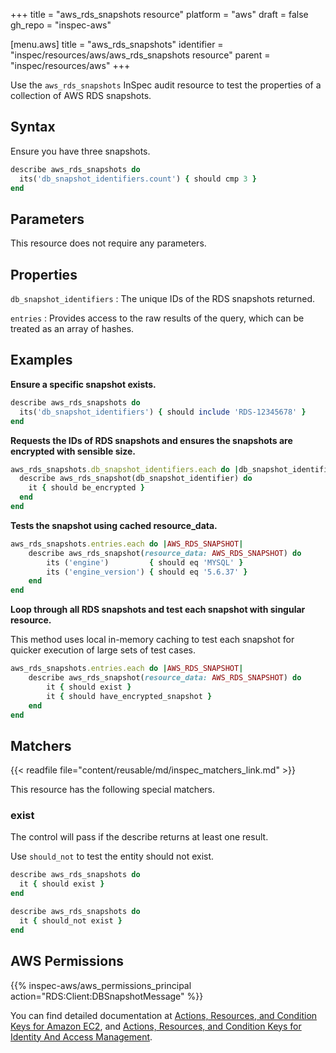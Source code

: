 +++
title = "aws_rds_snapshots resource"
platform = "aws"
draft = false
gh_repo = "inspec-aws"

[menu.aws]
title = "aws_rds_snapshots"
identifier = "inspec/resources/aws/aws_rds_snapshots resource"
parent = "inspec/resources/aws"
+++

Use the `aws_rds_snapshots` InSpec audit resource to test the properties of a collection of AWS RDS snapshots.

## Syntax

 Ensure you have three snapshots.

```ruby
describe aws_rds_snapshots do
  its('db_snapshot_identifiers.count') { should cmp 3 }
end
```

## Parameters

This resource does not require any parameters.

## Properties

`db_snapshot_identifiers`
: The unique IDs of the RDS snapshots returned.

`entries`
: Provides access to the raw results of the query, which can be treated as an array of hashes.

## Examples

**Ensure a specific snapshot exists.**

```ruby
describe aws_rds_snapshots do
  its('db_snapshot_identifiers') { should include 'RDS-12345678' }
end
```

**Requests the IDs of RDS snapshots and ensures the snapshots are encrypted with sensible size.**

```ruby
aws_rds_snapshots.db_snapshot_identifiers.each do |db_snapshot_identifier|
  describe aws_rds_snapshot(db_snapshot_identifier) do
    it { should be_encrypted }
  end
end
```

**Tests the snapshot using cached resource_data.**

```ruby
aws_rds_snapshots.entries.each do |AWS_RDS_SNAPSHOT|
    describe aws_rds_snapshot(resource_data: AWS_RDS_SNAPSHOT) do
        its ('engine')         { should eq 'MYSQL' }
        its ('engine_version') { should eq '5.6.37' }
    end
end
```

**Loop through all RDS snapshots and test each snapshot with singular resource.**

This method uses local in-memory caching to test each snapshot for quicker execution of large sets of test cases.

```ruby
aws_rds_snapshots.entries.each do |AWS_RDS_SNAPSHOT|
    describe aws_rds_snapshot(resource_data: AWS_RDS_SNAPSHOT) do
        it { should exist }
        it { should have_encrypted_snapshot }
    end
end
```

## Matchers

{{< readfile file="content/reusable/md/inspec_matchers_link.md" >}}

This resource has the following special matchers.

### exist

The control will pass if the describe returns at least one result.

Use `should_not` to test the entity should not exist.

```ruby
describe aws_rds_snapshots do
  it { should exist }
end
```

```ruby
describe aws_rds_snapshots do
  it { should_not exist }
end
```

## AWS Permissions

{{% inspec-aws/aws_permissions_principal action="RDS:Client:DBSnapshotMessage" %}}

You can find detailed documentation at [Actions, Resources, and Condition Keys for Amazon EC2](https://docs.aws.amazon.com/IAM/latest/UserGuide/list_amazonec2.html), and [Actions, Resources, and Condition Keys for Identity And Access Management](https://docs.aws.amazon.com/IAM/latest/UserGuide/list_identityandaccessmanagement.html).
